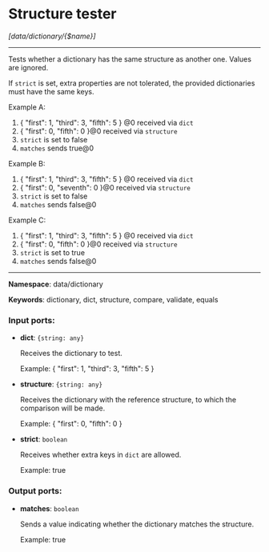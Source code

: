 # Structure tester

_[data/dictionary/{$name}]_

---

Tests whether a dictionary  has the same structure as another one. Values are ignored.

If `strict` is set, extra properties are not tolerated, the provided dictionaries must have the same keys.

Example A:
1. { "first": 1, "third": 3, "fifth": 5 } @0 received via `dict`
2. { "first": 0, "fifth": 0 }@0 received via `structure`
3. `strict` is set to false
4. `matches` sends true@0

Example B:
1. { "first": 1, "third": 3, "fifth": 5 } @0 received via `dict`
2. { "first": 0, "seventh": 0 }@0 received via `structure`
3. `strict` is set to false
4. `matches` sends false@0

Example C:
1. { "first": 1, "third": 3, "fifth": 5 } @0 received via `dict`
2. { "first": 0, "fifth": 0 }@0 received via `structure`
3. `strict` is set to true
4. `matches` sends false@0


---

__Namespace__: data/dictionary

__Keywords__: dictionary, dict, structure, compare, validate, equals

### Input ports:

* __dict__: ` {string: any} `

    Receives the dictionary to test.
    
    Example:
    { "first": 1, "third": 3, "fifth": 5 }


* __structure__: ` {string: any} `

    Receives the dictionary with the reference structure, to which the comparison will be made.
    
    Example:
    { "first": 0, "fifth": 0 }


* __strict__: ` boolean `

    Receives whether extra keys in `dict` are allowed.
    
    Example:
    true

### Output ports:

* __matches__: ` boolean `

    Sends a value indicating whether the dictionary matches the structure.
    
    Example:
    true

